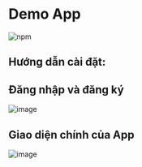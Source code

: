 # Demo App
![npm](https://img.shields.io/npm/v/npm?color=%2344bd32&label=npm&style=plastic)
## Hướng dẫn cài đặt:
 

## Đăng nhập và đăng ký
![image](https://user-images.githubusercontent.com/37401313/87318474-9968e500-c552-11ea-827f-24f7555fbc46.png)
## Giao diện chính của App 
![image](https://user-images.githubusercontent.com/37401313/87318680-dd5bea00-c552-11ea-931d-592f55cc8868.png)
